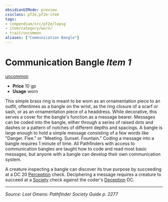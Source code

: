 ```yaml
---
obsidianUIMode: preview
cssclass: pf2e,pf2e-item
tags:
- compendium/src/pf2e/lopsg
- item/category/worn/
- trait/uncommon
aliases: ["Communication Bangle"]
---
```

# Communication Bangle *Item 1*  
[uncommon](uncommon.md "Uncommon Rarity Trait")  

- **Price** 10 gp
- **Usage** worn

This simple brass ring is meant to be worn as an ornamentation piece to an outfit, oftentimes as a bangle on the wrist, as the ring closure of a scarf or sash, or as an ornamentation piece of a headdress. While decorative, this serves a cover for the bangle's function as a message bearer. Messages can be coded into the bangle, either through a series of raised dots and dashes or a pattern of notches of different depths and spacings. A bangle is large enough to hold a simple message consisting of a few words like "Danger. Flee." or "Meeting. Sunset. Fountain." Coding a message into a bangle requires 1 minute of time. All Pathfinders with access to communication bangles are taught how to code and read most basic messages, but anyone with a bangle can develop their own communication system.

A creature inspecting a bangle can discover its true purpose by succeeding at a DC 20 [Perception](skills.md#Perception) check. Deciphering a message requires a creature to succeed at a [Society](skills.md#Society) check against the coder's [Deception](skills.md#Deception) DC.


---
*Source: Lost Omens: Pathfinder Society Guide p. 2277*